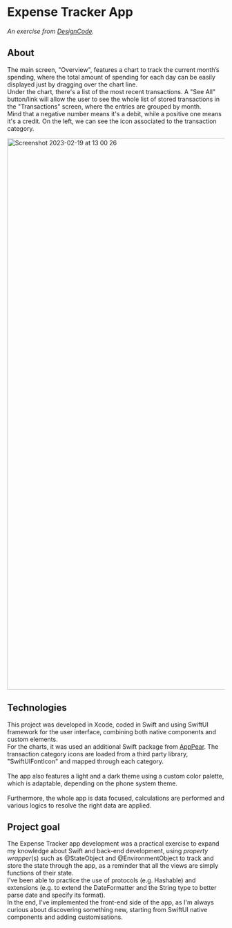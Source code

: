 <h1>Expense Tracker App</h1>

<i> An exercise from [DesignCode](https://designcode.io). </i>

<h2>About</h2>

The main screen, "Overview", features a chart to track the current month’s spending, where the total amount of spending for each day can be easily displayed just by dragging over the chart line. <br>Under the chart, there's a list of the most recent transactions. A "See All" button/link will allow the user to see the whole list of stored transactions in the "Transactions" screen, where the entries are grouped by month. <br>Mind that a negative number means it's a debit, while a positive one means it's a credit. On the left, we can see the icon associated to the transaction category. 


<img width="1275" alt="Screenshot 2023-02-19 at 13 00 26" src="https://github.com/gperretta/expense-tracker-ios/assets/113616815/b858bf63-ff57-411f-ba02-05d38dd37af1">


<h2>Technologies</h2>

This project was developed in Xcode, coded in Swift and using SwiftUI framework for the user interface, combining both native components and custom elements.<br>
For the charts, it was used an additional Swift package from [AppPear](https://github.com/AppPear/ChartView). The transaction category icons are loaded from a third party library, "SwiftUIFontIcon" and mapped through each category. <br><br>
The app also features a light and a dark theme using a custom color palette, which is adaptable, depending on the phone system theme.
<br><br>Furthermore, the whole app is data focused, calculations are performed and various logics to resolve the right data are applied. 

<h2>Project goal</h2>

The Expense Tracker app development was a practical exercise to expand my knowledge about Swift and back-end development, using <i>property wrapper</i>(s) such as @StateObject and @EnvironmentObject to track and store the state through the app, as a reminder that all the views are simply functions of their state. <br>I've been able to practice the use of protocols (e.g. Hashable) and extensions (e.g. to extend the DateFormatter and the String type to better parse date and specify its format).<br>In the end, I've implemented the front-end side of the app, as I'm always curious about discovering something new, starting from SwiftUI native components and adding customisations.
